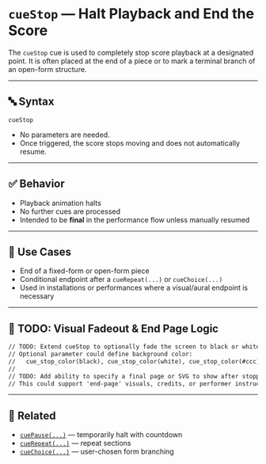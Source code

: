 
# `cueStop` — Halt Playback and End the Score

The `cueStop` cue is used to completely stop score playback at a designated point. It is often placed at the end of a piece or to mark a terminal branch of an open-form structure.

---

## 🔤 Syntax

```
cueStop
```

- No parameters are needed.
- Once triggered, the score stops moving and does not automatically resume.

---

## ✅ Behavior

- Playback animation halts
- No further cues are processed
- Intended to be **final** in the performance flow unless manually resumed

---

## 🧠 Use Cases

- End of a fixed-form or open-form piece
- Conditional endpoint after a `cueRepeat(...)` or `cueChoice(...)`
- Used in installations or performances where a visual/aural endpoint is necessary

---

## 🚧 TODO: Visual Fadeout & End Page Logic

```txt
// TODO: Extend cueStop to optionally fade the screen to black or white.
// Optional parameter could define background color:
//   cue_stop_color(black), cue_stop_color(white), cue_stop_color(#ccc)
//
// TODO: Add ability to specify a final page or SVG to show after stopping.
// This could support 'end-page' visuals, credits, or performer instructions.
```

---

## 🧩 Related

- [`cuePause(...)`](cuePause.md) — temporarily halt with countdown
- [`cueRepeat(...)`](cueRepeat.md) — repeat sections
- [`cueChoice(...)`](cueChoice.md) — user-chosen form branching
